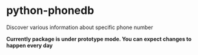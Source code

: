 python-phonedb
================

Discover various information about specific phone number


**Currently package is under prototype mode. You can expect changes to happen every day**